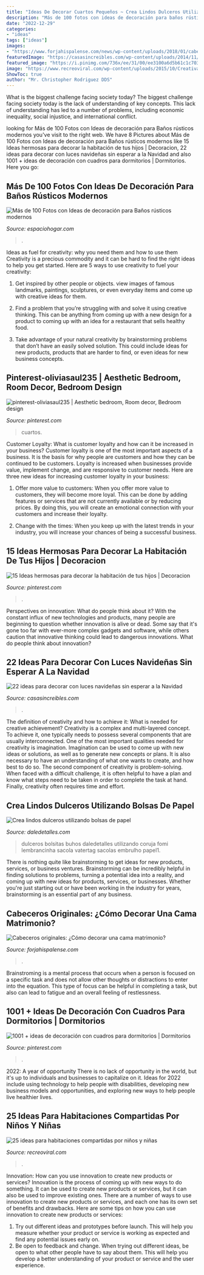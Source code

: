 ```yaml
---
title: "Ideas De Decorar Cuartos Pequeños ~ Crea Lindos Dulceros Utilizando Bolsas De Papel"
description: "Más de 100 fotos con ideas de decoración para baños rústicos modernos"
date: "2022-12-29"
categories:
- "ideas"
tags: ["ideas"]
images:
- "https://www.forjahispalense.com/news/wp-content/uploads/2018/01/cabecero_rustico-1.jpg"
featuredImage: "https://casasincreibles.com/wp-content/uploads/2014/11/luces-navidad-habitacion-15.jpg"
featured_image: "https://i.pinimg.com/736x/ee/31/00/ee3100a6d5b61c1c703158bba9449786.jpg"
image: "https://www.recreoviral.com/wp-content/uploads/2015/10/Creativas-habitaciones-compartidas-por-niños-y-niñas-18.jpg"
ShowToc: true
author: "Mr. Christopher Rodriguez DDS"
---
```



What is the biggest challenge facing society today?
The biggest challenge facing society today is the lack of understanding of key concepts. This lack of understanding has led to a number of problems, including economic inequality, social injustice, and international conflict.

	

		
looking for Más de 100 Fotos con Ideas de decoración para Baños rústicos modernos you've visit to the right web. We have 8 Pictures about Más de 100 Fotos con Ideas de decoración para Baños rústicos modernos like 15 Ideas hermosas para decorar la habitación de tus hijos | Decoracion, 22 ideas para decorar con luces navideñas sin esperar a la Navidad and also 1001 + ideas de decoración con cuadros para dormitorios | Dormitorios. Here you go:
		
    
## Más De 100 Fotos Con Ideas De Decoración Para Baños Rústicos Modernos

<img loading=lazy src="https://espaciohogar.com/wp-content/uploads/2016/02/50-fotos-con-ideas-de-decoracion-para-banos-rusticos-2016-pared-piedra.jpg" onerror="this.onerror=null;this.src='https://tse3.mm.bing.net/th?id=OIP.thc3I7PyADrkZ2A3aT84ZAHaLu&amp;pid=15.1';" alt="Más de 100 Fotos con Ideas de decoración para Baños rústicos modernos">

_Source: espaciohogar.com_

>. 

	

Ideas as fuel for creativity: why you need them and how to use them
Creativity is a precious commodity and it can be hard to find the right ideas to help you get started. Here are 5 ways to use creativity to fuel your creativity:
1. Get inspired by other people or objects. view images of famous landmarks, paintings, sculptures, or even everyday items and come up with creative ideas for them.

2. Find a problem that you’re struggling with and solve it using creative thinking. This can be anything from coming up with a new design for a product to coming up with an idea for a restaurant that sells healthy food.

3. Take advantage of your natural creativity by brainstorming problems that don’t have an easily solved solution. This could include ideas for new products, products that are harder to find, or even ideas for new business concepts.


    
## Pinterest-oliviasaul235 | Aesthetic Bedroom, Room Decor, Bedroom Design

<img loading=lazy src="https://i.pinimg.com/736x/68/ff/3c/68ff3c627e7810bb936877862c79d7e7.jpg" onerror="this.onerror=null;this.src='https://tse4.mm.bing.net/th?id=OIP.kc_UzRhVdSV3_juUjiH1jwHaLG&amp;pid=15.1';" alt="pinterest-oliviasaul235 | Aesthetic bedroom, Room decor, Bedroom design">

_Source: pinterest.com_

>cuartos. 

	

Customer Loyalty: What is customer loyalty and how can it be increased in your business?
Customer loyalty is one of the most important aspects of a business. It is the basis for why people are customers and how they can be continued to be customers. Loyalty is increased when businesses provide value, implement change, and are responsive to customer needs. Here are three new ideas for increasing customer loyalty in your business:
1. Offer more value to customers: When you offer more value to customers, they will become more loyal. This can be done by adding features or services that are not currently available or by reducing prices. By doing this, you will create an emotional connection with your customers and increase their loyalty.

2. Change with the times: When you keep up with the latest trends in your industry, you will increase your chances of being a successful business.

    
## 15 Ideas Hermosas Para Decorar La Habitación De Tus Hijos | Decoracion

<img loading=lazy src="https://i.pinimg.com/736x/ee/31/00/ee3100a6d5b61c1c703158bba9449786.jpg" onerror="this.onerror=null;this.src='https://tse1.mm.bing.net/th?id=OIP.FP4RoICBRTavLsl4msZTFAHaHa&amp;pid=15.1';" alt="15 Ideas hermosas para decorar la habitación de tus hijos | Decoracion">

_Source: pinterest.com_

>. 

	

Perspectives on innovation: What do people think about it?
With the constant influx of new technologies and products, many people are beginning to question whether innovation is alive or dead. Some say that it's gone too far with ever-more complex gadgets and software, while others caution that innovative thinking could lead to dangerous innovations. What do people think about innovation?

    
## 22 Ideas Para Decorar Con Luces Navideñas Sin Esperar A La Navidad

<img loading=lazy src="https://casasincreibles.com/wp-content/uploads/2014/11/luces-navidad-habitacion-15.jpg" onerror="this.onerror=null;this.src='https://tse1.mm.bing.net/th?id=OIP.FlJ5R5TePZLcPr_7jz3ivgHaJ4&amp;pid=15.1';" alt="22 ideas para decorar con luces navideñas sin esperar a la Navidad">

_Source: casasincreibles.com_

>. 

	

The definition of creativity and how to achieve it: What is needed for creative achievement?
Creativity is a complex and multi-layered concept. To achieve it, one typically needs to possess several components that are usually interconnected. One of the most important qualities needed for creativity is imagination. Imagination can be used to come up with new ideas or solutions, as well as to generate new concepts or plans. It is also necessary to have an understanding of what one wants to create, and how best to do so. The second component of creativity is problem-solving. When faced with a difficult challenge, it is often helpful to have a plan and know what steps need to be taken in order to complete the task at hand. Finally, creativity often requires time and effort.

    
## Crea Lindos Dulceros Utilizando Bolsas De Papel

<img loading=lazy src="https://i2.wp.com/www.daledetalles.com/wp-content/uploads/2017/05/bolsas-de-papel1.jpg" onerror="this.onerror=null;this.src='https://tse3.mm.bing.net/th?id=OIP.1ntrnR-gs39M9FqA4iJUzgHaJ4&amp;pid=15.1';" alt="Crea lindos dulceros utilizando bolsas de papel">

_Source: daledetalles.com_

>dulceros bolsitas buhos daledetalles utilizando coruja fomi lembrancinha sacola vatertag sacolas embrulho papel1. 

	

There is nothing quite like brainstorming to get ideas for new products, services, or business ventures. Brainstorming can be incredibly helpful in finding solutions to problems, turning a potential idea into a reality, and coming up with new ideas for products, services, or businesses. Whether you're just starting out or have been working in the industry for years, brainstorming is an essential part of any business.

    
## Cabeceros Originales: ¿Cómo Decorar Una Cama Matrimonio?

<img loading=lazy src="https://www.forjahispalense.com/news/wp-content/uploads/2018/01/cabecero_rustico-1.jpg" onerror="this.onerror=null;this.src='https://tse3.mm.bing.net/th?id=OIP.Lu7k4AFTZOYrj14-mfscbQHaLH&amp;pid=15.1';" alt="Cabeceros originales: ¿Cómo decorar una cama matrimonio?">

_Source: forjahispalense.com_

>. 

	

Brainstroming is a mental process that occurs when a person is focused on a specific task and does not allow other thoughts or distractions to enter into the equation. This type of focus can be helpful in completing a task, but also can lead to fatigue and an overall feeling of restlessness.

    
## 1001 + Ideas De Decoración Con Cuadros Para Dormitorios | Dormitorios

<img loading=lazy src="https://i.pinimg.com/736x/99/13/a3/9913a3c79b5d072e47cf6fbd607c34be.jpg" onerror="this.onerror=null;this.src='https://tse4.mm.bing.net/th?id=OIP.73HjsMdNz1liunr8zRMRuAHaLH&amp;pid=15.1';" alt="1001 + ideas de decoración con cuadros para dormitorios | Dormitorios">

_Source: pinterest.com_

>. 

	

2022: A year of opportunity
There is no lack of opportunity in the world, but it's up to individuals and businesses to capitalize on it. Ideas for 2022 include using technology to help people with disabilities, developing new business models and opportunities, and exploring new ways to help people live healthier lives.

    
## 25 Ideas Para Habitaciones Compartidas Por Niños Y Niñas

<img loading=lazy src="https://www.recreoviral.com/wp-content/uploads/2015/10/Creativas-habitaciones-compartidas-por-niños-y-niñas-18.jpg" onerror="this.onerror=null;this.src='https://tse4.mm.bing.net/th?id=OIP.OSKZEfi_aVvCtsT8HO04GQHaLG&amp;pid=15.1';" alt="25 ideas para habitaciones compartidas por niños y niñas">

_Source: recreoviral.com_

>. 

	

Innovation: How can you use innovation to create new products or services?
Innovation is the process of coming up with new ways to do something. It can be used to create new products or services, but it can also be used to improve existing ones. There are a number of ways to use innovation to create new products or services, and each one has its own set of benefits and drawbacks. Here are some tips on how you can use innovation to create new products or services: 
1. Try out different ideas and prototypes before launch. This will help you measure whether your product or service is working as expected and find any potential issues early on. 
2. Be open to feedback and change. When trying out different ideas, be open to what other people have to say about them. This will help you develop a better understanding of your product or service and the user experience. 

